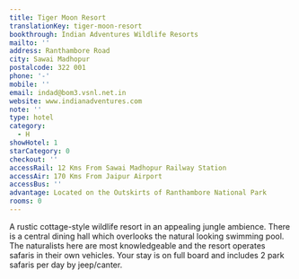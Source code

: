 ```yaml
---
title: Tiger Moon Resort
translationKey: tiger-moon-resort
bookthrough: Indian Adventures Wildlife Resorts
mailto: ''
address: Ranthambore Road
city: Sawai Madhopur
postalcode: 322 001
phone: '-'
mobile: ''
email: indad@bom3.vsnl.net.in
website: www.indianadventures.com
note: ''
type: hotel
category:
  - H
showHotel: 1
starCategory: 0
checkout: ''
accessRail: 12 Kms From Sawai Madhopur Railway Station
accessAir: 170 Kms From Jaipur Airport
accessBus: ''
advantage: Located on the Outskirts of Ranthambore National Park
rooms: 0
---
```

A rustic cottage-style wildlife resort in an appealing jungle ambience. There is a central dining hall which overlooks the natural looking swimming pool. The naturalists here are most knowledgeable and the resort operates safaris in their own vehicles. Your stay is on full board and includes 2 park safaris per day by jeep/canter.